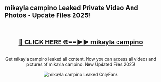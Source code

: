 <h2>mikayla campino Leaked Private Video And Photos - Update Files 2025!</h2>
<br>
<div align="center">
<h2><a href="https://betterlinks.top/A2PfLJ" rel="nofollow">🔴 CLICK HERE 🌐==►► mikayla campino</a></h2>
<br>
Get mikayla campino leaked all content. Now you can access all videos and pictures of mikayla campino. New Updated Files 2025!
<br>
<br>
<a href="https://betterlinks.top/A2PfLJ" rel="nofollow" data-target="animated-image.originalLink"><img src="https://i.imgur.com/dJHk4Zq.gif" alt="mikayla campino Leaked  OnlyFans" style="max-width: 100%; display: inline-block;" data-target="animated-image.originalImage"></a>
</div>
<br>